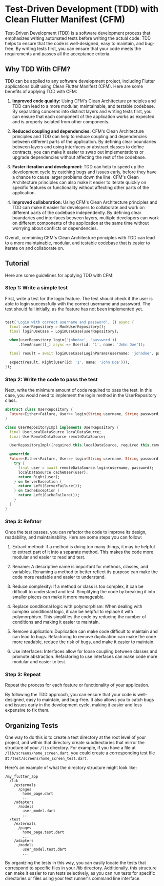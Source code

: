 # Test-Driven Development (TDD) with Clean Flutter Manifest (CFM)

Test-Driven Development (TDD) is a software development process that emphasizes writing automated tests before writing the actual code. 
TDD helps to ensure that the code is well-designed, easy to maintain, and bug-free. 
By writing tests first, you can ensure that your code meets the requirements and passes all the acceptance criteria.

## Why TDD With CFM?

TDD can be applied to any software development project, including Flutter applications built using Clean Flutter Manifest (CFM). 
Here are some benefits of applying TDD with CFM:

1. **Improved code quality:** Using CFM's Clean Architecture principles and TDD can lead to a more modular, maintainable, and testable codebase. By separating concerns into distinct layers and writing tests first, you can ensure that each component of the application works as expected and is properly isolated from other components.

2. **Reduced coupling and dependencies:** CFM's Clean Architecture principles and TDD can help to reduce coupling and dependencies between different parts of the application. By defining clear boundaries between layers and using interfaces or abstract classes to define contracts, you can make it easier to swap out implementations or upgrade dependencies without affecting the rest of the codebase.

3. **Faster iteration and development:** TDD can help to speed up the development cycle by catching bugs and issues early, before they have a chance to cause larger problems down the line. CFM's Clean Architecture principles can also make it easier to iterate quickly on specific features or functionality without affecting other parts of the application.

4. **Improved collaboration:** Using CFM's Clean Architecture principles and TDD can make it easier for developers to collaborate and work on different parts of the codebase independently. By defining clear boundaries and interfaces between layers, multiple developers can work on different components of the application at the same time without worrying about conflicts or dependencies.

Overall, combining CFM's Clean Architecture principles with TDD can lead to a more maintainable, modular, and testable codebase that is easier to iterate on and collaborate on.

## Tutorial

Here are some guidelines for applying TDD with CFM:

### Step 1: Write a simple test

First, write a test for the login feature. The test should check if the user is able to login successfully with the correct username and password. 
The test should fail initially, as the feature has not been implemented yet.

```dart

test('Login with correct username and password', () async {
  final userRepository = MockUserRepository();
  final loginUseCase = LoginUseCase(userRepository);

  when(userRepository.login('johndoe', 'password'))
      .thenAnswer((_) async => User(id: '1', name: 'John Doe'));

  final result = await loginUseCase(LoginParams(username: 'johndoe', password: 'password'));

  expect(result, Right(User(id: '1', name: 'John Doe')));
});

```

### Step 2: Write the code to pass the test
Next, write the minimum amount of code required to pass the test. In this case, you would need to implement the login method in the UserRepository class.


```dart 
abstract class UserRepository {
  Future<Either<Failure, User>> login(String username, String password);
}

class UserRepositoryImpl implements UserRepository {
  final UserLocalDataSource localDataSource;
  final UserRemoteDataSource remoteDataSource;

  UserRepositoryImpl({required this.localDataSource, required this.remoteDataSource});

  @override
  Future<Either<Failure, User>> login(String username, String password) async {
    try {
      final user = await remoteDataSource.login(username, password);
      localDataSource.cacheUser(user);
      return Right(user);
    } on ServerException {
      return Left(ServerFailure());
    } on CacheException {
      return Left(CacheFailure());
    }
  }
}

```

### Step 3: Refator

Once the test passes, you can refactor the code to improve its design, readability, and maintainability. Here are some steps you can follow:

1. Extract method: If a method is doing too many things, it may be helpful to extract part of it into a separate method. This makes the code more modular and easier to read and test.

2. Rename: A descriptive name is important for methods, classes, and variables. Renaming a method to better reflect its purpose can make the code more readable and easier to understand.

3. Reduce complexity: If a method or class is too complex, it can be difficult to understand and test. Simplifying the code by breaking it into smaller pieces can make it more manageable.

4. Replace conditional logic with polymorphism: When dealing with complex conditional logic, it can be helpful to replace it with polymorphism. This simplifies the code by reducing the number of conditions and making it easier to maintain.

5. Remove duplication: Duplication can make code difficult to maintain and can lead to bugs. Refactoring to remove duplication can make the code more readable, reduce the risk of bugs, and make it easier to maintain.

6. Use interfaces: Interfaces allow for loose coupling between classes and promote abstraction. Refactoring to use interfaces can make code more modular and easier to test.


### Step 3: Repeat

Repeat the process for each feature or functionality of your application.

By following the TDD approach, you can ensure that your code is well-designed, easy to maintain, and bug-free. It also allows you to catch bugs and issues early in the development cycle, making it easier and less expensive to fix them.


## Organizing Tests

One way to do this is to create a test directory at the root level of your project, and within that directory create subdirectories that mirror the structure of your `/lib` directory. 
For example, if you have a file at `/lib/screens/home_screen.dart`, you could create a corresponding test file at `/test/screens/home_screen_test.dart`.

Here's an example of what the directory structure might look like:

```
/my_flutter_app
  /lib
    /externals 
      /pages
        home_page.dart
        ...
    /adapters
      /models
        user_model.dart
        ...
  /test
    /externals 
      /pages
        home_page.test.dart
        ...
    /adapters
      /models
        user_model.test.dart
        ...
```

By organizing the tests in this way, you can easily locate the tests that correspond to specific files in your /lib directory. 
Additionally, this structure can make it easier to run tests selectively, as you can run tests for specific directories or files using your test runner's command line interface.

